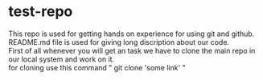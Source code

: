# test-repo
This repo is used for getting hands on experience for using git and github.
<br>
README.md file is used for giving long discription about our code.<br>
First of all whenever you will get an task we have to clone the main repo in our local system and work on it.<br>
for cloning use this command " git clone 'some link' "
